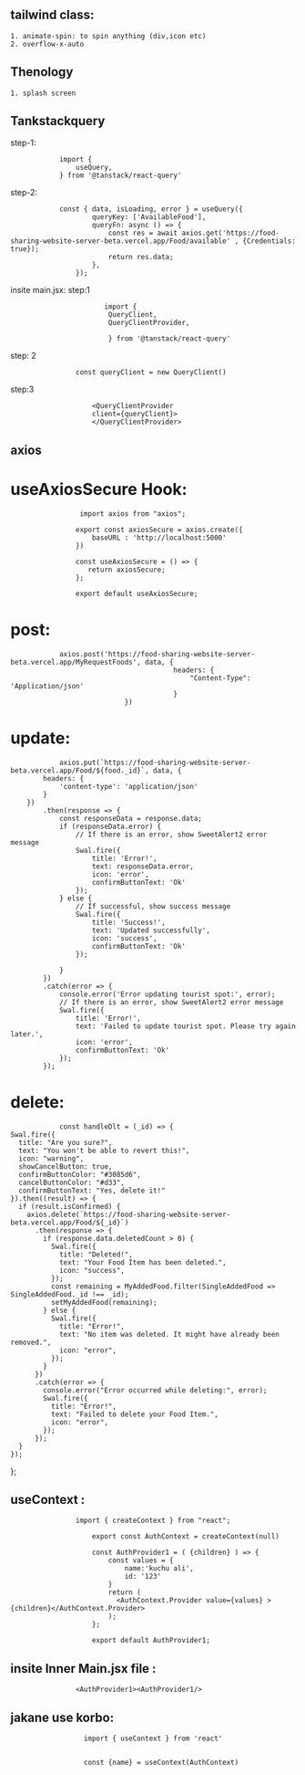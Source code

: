 ## tailwind class:

    1. animate-spin: to spin anything (div,icon etc)
    2. overflow-x-auto


## Thenology

    1. splash screen 


## Tankstackquery



step-1:                

                            
                import {
                    useQuery,
                } from '@tanstack/react-query'

step-2:

              
                const { data, isLoading, error } = useQuery({
                        queryKey: ['AvailableFood'],
                        queryFn: async () => {
                            const res = await axios.get('https://food-sharing-website-server-beta.vercel.app/Food/available' , {Credentials: true});
                            return res.data;
                        },
                    });
                    
insite main.jsx: 
step:1

                        
                           import {
                            QueryClient,
                            QueryClientProvider,
                            
                            } from '@tanstack/react-query'
step: 2 

                    const queryClient = new QueryClient()
 
 step:3

                        <QueryClientProvider
                        client={queryClient}>
                        </QueryClientProvider>


## axios

# useAxiosSecure Hook:

                     import axios from "axios";

                    export const axiosSecure = axios.create({
                        baseURL : 'http://localhost:5000'
                    })
                    
                    const useAxiosSecure = () => {
                       return axiosSecure;
                    };
                    
                    export default useAxiosSecure;




# post:
                axios.post('https://food-sharing-website-server-beta.vercel.app/MyRequestFoods', data, {
                                            headers: {
                                                "Content-Type": 'Application/json'
                                            }
                                })

                            
# update:
                axios.put(`https://food-sharing-website-server-beta.vercel.app/Food/${food._id}`, data, {
            headers: {
                'content-type': 'application/json'
            }
        })
            .then(response => {
                const responseData = response.data;
                if (responseData.error) {
                    // If there is an error, show SweetAlert2 error message
                    Swal.fire({
                        title: 'Error!',
                        text: responseData.error,
                        icon: 'error',
                        confirmButtonText: 'Ok'
                    });
                } else {
                    // If successful, show success message
                    Swal.fire({
                        title: 'Success!',
                        text: 'Updated successfully',
                        icon: 'success',
                        confirmButtonText: 'Ok'
                    });

                }
            })
            .catch(error => {
                console.error('Error updating tourist spot:', error);
                // If there is an error, show SweetAlert2 error message
                Swal.fire({
                    title: 'Error!',
                    text: 'Failed to update tourist spot. Please try again later.',
                    icon: 'error',
                    confirmButtonText: 'Ok'
                });
            });

# delete:
                const handleDlt = (_id) => {
    Swal.fire({
      title: "Are you sure?",
      text: "You won't be able to revert this!",
      icon: "warning",
      showCancelButton: true,
      confirmButtonColor: "#3085d6",
      cancelButtonColor: "#d33",
      confirmButtonText: "Yes, delete it!"
    }).then((result) => {
      if (result.isConfirmed) {
        axios.delete(`https://food-sharing-website-server-beta.vercel.app/Food/${_id}`)
          .then(response => {
            if (response.data.deletedCount > 0) {
              Swal.fire({
                title: "Deleted!",
                text: "Your Food Item has been deleted.",
                icon: "success",
              });
              const remaining = MyAddedFood.filter(SingleAddedFood => SingleAddedFood._id !== _id);
              setMyAddedFood(remaining);
            } else {
              Swal.fire({
                title: "Error!",
                text: "No item was deleted. It might have already been removed.",
                icon: "error",
              });
            }
          })
          .catch(error => {
            console.error("Error occurred while deleting:", error);
            Swal.fire({
              title: "Error!",
              text: "Failed to delete your Food Item.",
              icon: "error",
            });
          });
      }
    });
  };



  ## useContext :   
   
                    import { createContext } from "react";

                        export const AuthContext = createContext(null)

                        const AuthProvider1 = ( {children} ) => {
                            const values = {
                                name:'kuchu ali',
                                id: '123'
                            }
                            return (
                              <AuthContext.Provider value={values} >{children}</AuthContext.Provider>
                            );
                        };

                        export default AuthProvider1;


## insite Inner Main.jsx file : 

                    <AuthProvider1><AuthProvider1/>

                  
## jakane use korbo:  

                      import { useContext } from 'react'


                      const {name} = useContext(AuthContext)
